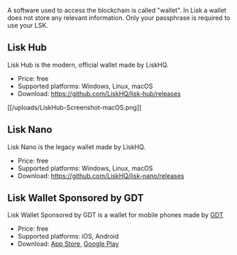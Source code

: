 A software used to access the blockchain is called "wallet". In Lisk a wallet does not store any relevant information. Only your passphrase is required to use your LSK.

## Lisk Hub

Lisk Hub is the modern, official wallet made by LiskHQ.

* Price: free
* Supported platforms: Windows, Linux, macOS
* Download: https://github.com/LiskHQ/lisk-hub/releases

[[/uploads/LiskHub-Screenshot-macOS.png]]

## Lisk Nano

Lisk Nano is the legacy wallet made by LiskHQ.

* Price: free
* Supported platforms: Windows, Linux, macOS
* Download: https://github.com/LiskHQ/lisk-nano/releases

## Lisk Wallet Sponsored by GDT

Lisk Wallet Sponsored by GDT is a wallet for mobile phones made by [GDT](https://liskgdt.net/)

* Price: free
* Supported platforms: iOS, Android
* Download: [App Store](https://itunes.apple.com/us/app/lisk-wallet-sponsored-by-gdt/id1294780146), [Google Play](https://play.google.com/store/apps/details?id=mrv.liskgdt.wallet)
